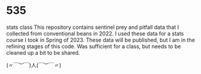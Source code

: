 # 535
stats class
This repository contains sentinel prey and pitfall data that I collected from conventional beans in 2022. I used these data for a stats course I took in Spring of 2023. 
These data will be published, but I am in the refining stages of this code. Was sufficient for a class, but needs to be cleaned up a bit to be shared. 

(〃￣︶￣)人(￣︶￣〃)
